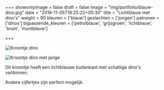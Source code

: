 +++
showonlyimage = false
draft = false
image = "img/portfolio/blauw-dino.jpg"
date = "2016-11-05T18:25:22+05:30"
title = "Lichtblauw met dino's"
weight = 90
kleuren = ['blauw']
geslachten = ['jongen']
patronen = ['dinos']
bijpassende_kleuren = ['petrolblauw', 'grijsgroen', 'lichtblauw', 'bruin', 'muntblauw']

+++

<!--more-->
![Kroontje dino][1]

![Kroontje dino met jarige][2]

Dit kroontje heeft een lichtblauwe buitenkant met schattige dino's vanbinnen.

Andere cijfertjes zijn perfect mogelijk.


[1]: /img/portfolio/blauw-dino.jpg
[2]: /img/portfolio/alternatieven/blauw_dino_voorbeeld.jpg



